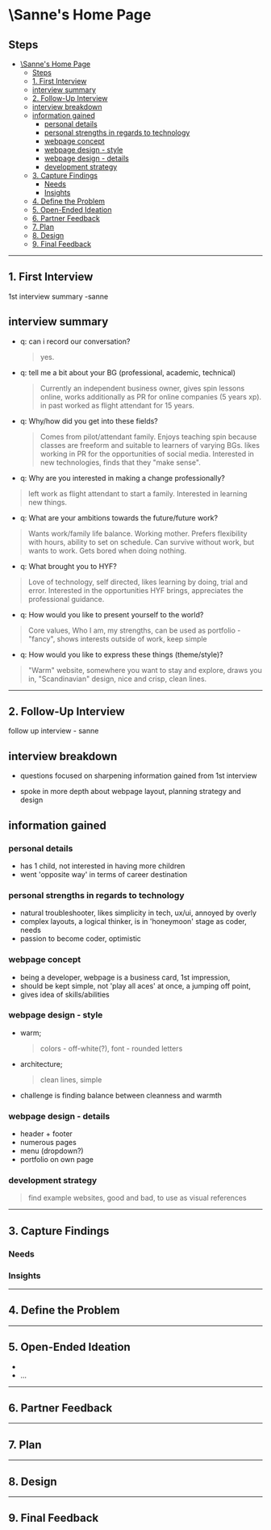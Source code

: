 # \Sanne's Home Page

## Steps

- [\Sanne's Home Page](#sannes-home-page)
  - [Steps](#steps)
  - [1. First Interview](#1-first-interview)
  - [interview summary](#interview-summary)
  - [2. Follow-Up Interview](#2-follow-up-interview)
  - [interview breakdown](#interview-breakdown)
  - [information gained](#information-gained)
    - [personal details](#personal-details)
    - [personal strengths in regards to technology](#personal-strengths-in-regards-to-technology)
    - [webpage concept](#webpage-concept)
    - [webpage design - style](#webpage-design---style)
    - [webpage design - details](#webpage-design---details)
    - [development strategy](#development-strategy)
  - [3. Capture Findings](#3-capture-findings)
    - [Needs](#needs)
    - [Insights](#insights)
  - [4. Define the Problem](#4-define-the-problem)
  - [5. Open-Ended Ideation](#5-open-ended-ideation)
  - [6. Partner Feedback](#6-partner-feedback)
  - [7. Plan](#7-plan)
  - [8. Design](#8-design)
  - [9. Final Feedback](#9-final-feedback)

---

## 1. First Interview

1st interview summary -sanne

## interview summary

- q: can i record our conversation?

  > yes.

- q: tell me a bit about your BG (professional, academic, technical)

  > Currently an independent business owner, gives spin lessons online, works
  > additionally as PR for online companies (5 years xp). in past worked as
  > flight attendant for 15 years.

- q: Why/how did you get into these fields?

  > Comes from pilot/attendant family. Enjoys teaching spin because classes are
  > freeform and suitable to learners of varying BGs. likes working in PR for
  > the opportunities of social media. Interested in new technologies, finds
  > that they "make sense".

- q: Why are you interested in making a change professionally?

> left work as flight attendant to start a family. Interested in learning new
> things.

- q: What are your ambitions towards the future/future work?

> Wants work/family life balance. Working mother. Prefers flexibility with
> hours, ability to set on schedule. Can survive without work, but wants to
> work. Gets bored when doing nothing.

- q: What brought you to HYF?

> Love of technology, self directed, likes learning by doing, trial and error.
> Interested in the opportunities HYF brings, appreciates the professional
> guidance.

- q: How would you like to present yourself to the world?

> Core values, Who I am, my strengths, can be used as portfolio - "fancy", shows
> interests outside of work, keep simple

- q: How would you like to express these things (theme/style)?

> "Warm" website, somewhere you want to stay and explore, draws you in,
> "Scandinavian" design, nice and crisp, clean lines.

---

## 2. Follow-Up Interview

follow up interview - sanne

## interview breakdown

- questions focused on sharpening information gained from 1st interview

- spoke in more depth about webpage layout, planning strategy and design

## information gained

### personal details

- has 1 child, not interested in having more children
- went 'opposite way' in terms of career destination

### personal strengths in regards to technology

- natural troubleshooter, likes simplicity in tech, ux/ui, annoyed by overly
- complex layouts, a logical thinker, is in 'honeymoon' stage as coder, needs
- passion to become coder, optimistic

### webpage concept

- being a developer, webpage is a business card, 1st impression,
- should be kept simple, not 'play all aces' at once, a jumping off point,
- gives idea of skills/abilities

### webpage design - style

- warm;

  > colors - off-white(?), font - rounded letters

- architecture;

  > clean lines, simple

- challenge is finding balance between cleanness and warmth

### webpage design - details

- header + footer
- numerous pages
- menu (dropdown?)
- portfolio on own page

### development strategy

> find example websites, good and bad, to use as visual references

---

## 3. Capture Findings

<!-- Take some time to consolidate & summarize what you learned in the previous two interviews. -->

### Needs

<!-- What exactly does your partner need from their home page? Are they looking for collaborators? A job?Learning opportunities? Or something you never expected? -->

### Insights

<!-- New learnings about your partner to use in your design -->

---

## 4. Define the Problem

<!--
  In your own words describe:

  - Why does your partner need this home page?
  - How do they want to be represented?
  - Who do they want to visit their page?
  - What do they want different visitors to see them?

  A useful format:

  - _partner's name_ needs a way to _?_.
    - Unexpectedly, in their world, _?_.
-->

---

## 5. Open-Ended Ideation

- 
- ...

---

## 6. Partner Feedback

<!-- Discuss your ideas with your partner. lots of `why?`. -->

---

## 7. Plan

<!-- With your partner, come up with a Backlog and Wireframe for their Home page -->

---

## 8. Design

<!-- Propose an Atomic Design for your partner's home page. This could include a color palate, button designs, icons, ... -->

---

## 9. Final Feedback

<!--
  The Design Process is never finished!

  After you've finished the Plan & Design ask your partner for feedback. In a professional setting this would be the beginning of a whole new development cycle.
-->
